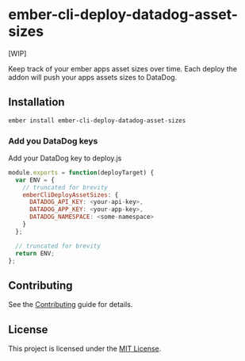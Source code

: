 # ember-cli-deploy-datadog-asset-sizes

[WIP]

Keep track of your ember apps asset sizes over time. Each deploy the addon will push your apps assets sizes to DataDog.

## Installation

```sh
ember install ember-cli-deploy-datadog-asset-sizes
```

### Add you DataDog keys
Add your DataDog key to deploy.js

```js
module.exports = function(deployTarget) {
  var ENV = {
    // truncated for brevity
    emberCliDeployAssetSizes: {
      DATADOG_API_KEY: <your-api-key>,
      DATADOG_APP_KEY: <your-app-key>,
      DATADOG_NAMESPACE: <some-namespace>
    }
  };

  // truncated for brevity
  return ENV;
};
```

Contributing
------------------------------------------------------------------------------

See the [Contributing](CONTRIBUTING.md) guide for details.


License
------------------------------------------------------------------------------

This project is licensed under the [MIT License](LICENSE.md).
